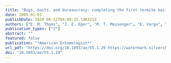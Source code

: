 ```yaml
---
title: "Bugs, baits, and bureaucracy: completing the first termite bait efficacy trials (quarterly replenishment of noviflumuron) initiated after adoption of Florida Rule, Chapter 5E-2.0311"
date: 2009-01-01
publishDate: 2020-06-12T04:08:35.196321Z
authors: ["E. M. Thoms", "J. E. Eger", "M. T. Messenger", "E. Vargo", "B. Cabrera", "C. Riegel", "S. Murphree", "J. Mauldin", "P. Scherer"]
publication_types: ["2"]
abstract: ""
featured: false
publication: "*American Entomologist*"
url_pdf: "https://doi.org/10.1093/ae/55.1.29 https://watermark.silverchair.com/ae55-0029.pdf?token=AQECAHi208BE49Ooan9kkhW_Ercy7Dm3ZL_9Cf3qfKAc485ysgAAAmowggJmBgkqhkiG9w0BBwagggJXMIICUwIBADCCAkwGCSqGSIb3DQEHATAeBglghkgBZQMEAS4wEQQMdfLpOz4VW5vCalduAgEQgIICHW53VGjQeE9mOx1e8aLxl0kSv2E358SIwzGBGIsQtqRS6JFjvyRyBeV7GpyFYZJeqKHu9DSb-Ect6ytIIhPyqh-kviG3Qh41j1HGZtB4QKPQjD5SE_B9L8aFfdPxavI9hg2-CqCLtIMOP1WBg96-3wH7OKFAs4Qc8G4_43k7l8eC4wqn09r9I_5pOdE3uPCQTBnGFpVPWCLJRu3nqip8DvyPc6xSywu7943PIhlNHyVQpsprhe-UTWAzIEwPt9mYpeu1uRvVFw2iBgvPs6tWoWzwX5SpUgVG6SWGIR9wzTwi7pMq-AIpa2PHx3Eusp0XNEKhfsh1NXH4xy8vGmaM_oaR4AuCcFOz9qunRxKYgd2O93R_lQp8QuYISPOKBAkRY7zoepLIvqB9SWrlX4uHtNRS96ZJvCgMELqKuLPPlW6bI8VgzHJj1bhppYiaA8BMtTYaMBTvgFmbjdbsUmK1RWK9ysjjb5-NfyXAPHoS87G8s4_Ky02bwa8CNR8hWpOTQOzaZCF02rEHlla-0TT8jKOC8eGpVs6jlA0LSOwBPqIppSAy0tfCEEDas-i_lpGmrQCQUEGadmlG9xw5iCU0c9dG0G40WQHNEFhzj5d7iv5Pdme7znmmSISLUKGu_y7q1Kqlw7ibxf5YsREGUnytJj6PJm5YxurrWpcqGLgBprZczf21iNxhfb7H5cXH1WYYo3P8oWc0dYYkC-y40io"
doi: "10.1093/ae/55.1.29"
---
```


